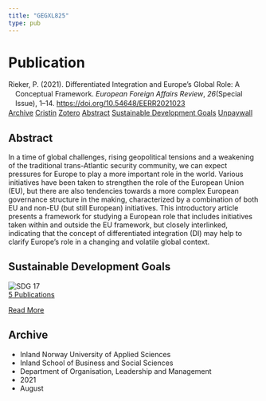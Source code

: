 ```yaml
---
title: "GEGXL825"
type: pub
---
```

<h1>Publication</h1>
<article id="csl-bib-container-GEGXL825" class="csl-bib-container">
  <div class="csl-bib-body" style="line-height: 1.35; padding-left: 1em; text-indent:-1em;">
  <div class="csl-entry">Rieker, P. (2021). Differentiated Integration and Europe&#x2019;s Global Role: A Conceptual Framework. <i>European Foreign Affairs Review</i>, <i>26</i>(Special Issue), 1&#x2013;14. <a href="https://doi.org/10.54648/EERR2021023">https://doi.org/10.54648/EERR2021023</a></div>
</div>
  <div class="csl-bib-buttons">
    <a href="#taxonomy-article-GEGXL825" class="csl-bib-button">Archive</a>
    <a href="https://app.cristin.no/results/show.jsf?id=1925736" alt="Cristin URL" class="csl-bib-button">Cristin</a>
    <a href="http://zotero.org/groups/5402882/items/GEGXL825" alt="Zotero URL" class="csl-bib-button">Zotero</a>
    <a href="#abstract-article-GEGXL825" class="csl-bib-button">Abstract</a>
    <a href="#sdg-article-GEGXL825" class="csl-bib-button">Sustainable Development Goals</a>
    <a href="https://doi.org/10.54648/eerr2021023" class="csl-bib-button">Unpaywall</a>
  </div>
  <div id="csl-bib-meta-container-GEGXL825"></div>
</article>
<div id="csl-bib-meta-GEGXL825" class="csl-bib-meta">
  <article id="abstract-article-GEGXL825" class="abstract-article">
    <h1>Abstract</h1>
    In a time of global challenges, rising geopolitical tensions and a weakening of the traditional trans-Atlantic security community, we can expect pressures for Europe to play a more important role in the world. Various initiatives have been taken to strengthen the role of the European Union (EU), but there are also tendencies towards a more complex European governance structure in the making, characterized by a combination of both EU and non-EU (but still European) initiatives. This introductory article presents a framework for studying a European role that includes initiatives taken within and outside the EU framework, but closely interlinked, indicating that the concept of differentiated integration (DI) may help to clarify Europe’s role in a changing and volatile global context.
  </article>
  <article id="sdg-article-GEGXL825" class="sdg-article">
    <h1>Sustainable Development Goals</h1>
    <div class="sdg-container"><div id="sdg17" class="sdg"> <img src="{{< params subfolder >}}images/sdg/sdg17_en.png" class="image" alt="SDG 17"> <div class="sdg-overlay"> <a href="{{< params subfolder >}}en/archive/?sdg=17#archive" class="sdg-publication-count"><span>5</span> Publications</a> <p><a href="https://sdgs.un.org/goals/goal17" class="sdg-read-more">Read More</a></p> </div> </div></div>
  </article>
  <article id="taxonomy-article-GEGXL825" class="taxonomy-article">
    <h1>Archive</h1>
    <ul>
      <li>Inland Norway University of Applied Sciences</li>
      <li>Inland School of Business and Social Sciences</li>
      <li>Department of Organisation, Leadership and Management</li>
      <li>2021</li>
      <li>August</li>
    </ul>
  </article>
</div>
